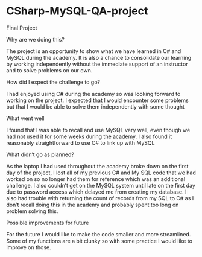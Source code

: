# CSharp-MySQL-QA-project
Final Project

Why are we doing this?

The project is an opportunity to show what we have learned in C# and MySQL during the academy. It is also a chance to consolidate our learning by working independently without the immediate support of an instructor and to solve problems on our own.

How did I expect the challenge to go?

I had enjoyed using C# during the academy so was looking forward to working on the project. I expected that I would encounter some problems but that I would be able to solve them independently with some thought

What went well

I found that I was able to recall and use MySQL very well, even though we had not used it for some weeks during the academy. I also found it reasonably straightforward to use C# to link up with MySQL 

What didn’t go as planned?	

As the laptop I had used throughout the academy broke down on the first day of the project, I lost all of my previous C# and My SQL code that we had worked on so no longer had them for reference which was an additional challenge. I also couldn’t get on the MySQL system until late on the first day due to password access which delayed me from creating my database. 
I also had trouble with returning the count of records from my SQL to C# as I don’t recall doing this in the academy and probably spent too long on problem solving this. 

Possible improvements for future

For the future I would like to make the code smaller and more streamlined. Some of my functions are a bit clunky so with some practice I would like to improve on those. 

